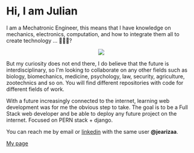 <h1>Hi, I am Julian</h1>

I am a Mechatronic Engineer, this means that I have knowledge on mechanics, electronics, computation, and how to integrate them all to create technology ... 🤖🤖🤖? 

<p style='text-align:center;'><img src='https://www.analyticsindiamag.com/wp-content/uploads/2019/06/tony-stark.gif'></p>

But my curiosity does not end there, I do believe that the future is interdisciplinary, so I'm looking to collaborate on any other fields such as biology, biomechanics, medicine, psychology, law, security, agriculture, zootechnics and so on. You will find different repositories with code for different fields of work.

With a future increasingly connected to the internet, learning web development was for me the obvious step to take. The goal is to be a Full Stack web developer and be able to deploy any future project on the internet. Focused on PERN stack + django.

You can reach me by email or <a href='https://www.linkedin.com/in/jearizaa/'>linkedin</a> with the same user <b>@jearizaa</b>.

<a href='https://jearizaa.github.io/CVWeb/' target='_blank'>My page</a>

<!--
**jearizaa/jearizaa** is a ✨ _special_ ✨ repository because its `README.md` (this file) appears on your GitHub profile.

Here are some ideas to get you started:

- 🔭 I’m currently working on ...
- 🌱 I’m currently learning ...
- 👯 I’m looking to collaborate on ...
- 🤔 I’m looking for help with ...
- 💬 Ask me about ...
- 📫 How to reach me: ...
- 😄 Pronouns: ...
- ⚡ Fun fact: ...
-->
